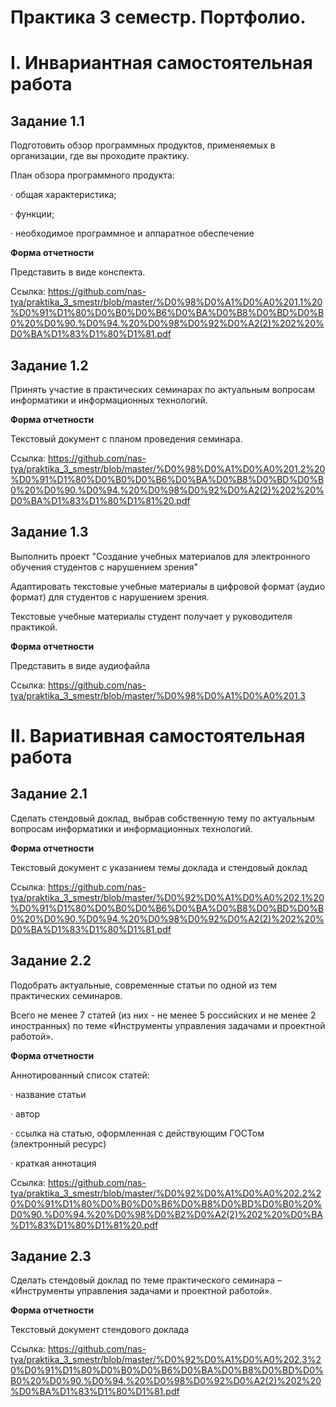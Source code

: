 # Практика 3 семестр. Портфолио.
# I. Инвариантная самостоятельная работа

 

## Задание 1.1

Подготовить обзор программных продуктов, применяемых в организации, где вы проходите практику.

План обзора программного продукта:

·    общая характеристика;

·    функции;

·    необходимое программное и аппаратное обеспечение

**Форма отчетности**

Представить в виде конспекта. 

Ссылка: https://github.com/nas-tya/praktika_3_smestr/blob/master/%D0%98%D0%A1%D0%A0%201.1%20%D0%91%D1%80%D0%B0%D0%B6%D0%BA%D0%B8%D0%BD%D0%B0%20%D0%90.%D0%94.%20%D0%98%D0%92%D0%A2(2)%202%20%D0%BA%D1%83%D1%80%D1%81.pdf     

## Задание 1.2

Принять участие в практических семинарах по актуальным вопросам информатики и информационных технологий.

**Форма отчетности**

Текстовый документ с планом проведения семинара. 

Ссылка: https://github.com/nas-tya/praktika_3_smestr/blob/master/%D0%98%D0%A1%D0%A0%201.2%20%D0%91%D1%80%D0%B0%D0%B6%D0%BA%D0%B8%D0%BD%D0%B0%20%D0%90.%D0%94.%20%D0%98%D0%92%D0%A2(2)%202%20%D0%BA%D1%83%D1%80%D1%81%20.pdf
## Задание 1.3

Выполнить проект "Создание учебных материалов для электронного обучения студентов с нарушением зрения"

Адаптировать текстовые учебные материалы в цифровой формат (аудио формат) для студентов с нарушением зрения.

Текстовые учебные материалы студент получает у руководителя практикой.

**Форма отчетности**

Представить в виде аудиофайла

Ссылка: https://github.com/nas-tya/praktika_3_smestr/blob/master/%D0%98%D0%A1%D0%A0%201.3

# II. Вариативная самостоятельная работа

 

## Задание 2.1 

Сделать стендовый доклад, выбрав собственную тему по актуальным вопросам информатики и информационных технологий.

**Форма отчетности**

Текстовый документ с указанием темы доклада и стендовый доклад

Ссылка: https://github.com/nas-tya/praktika_3_smestr/blob/master/%D0%92%D0%A1%D0%A0%202.1%20%D0%91%D1%80%D0%B0%D0%B6%D0%BA%D0%B8%D0%BD%D0%B0%20%D0%90.%D0%94.%20%D0%98%D0%92%D0%A2(2)%202%20%D0%BA%D1%83%D1%80%D1%81.pdf

## Задание 2.2 

Подобрать актуальные, современные статьи по одной из тем практических семинаров. 

Всего не менее 7 статей (из них - не менее 5 российских и не менее 2 иностранных) по теме «Инструменты управления задачами и проектной работой».

**Форма отчетности**

Аннотированный список статей:

·    название статьи

·    автор

·    ссылка на статью, оформленная с действующим ГОСТом (электронный ресурс)

·    краткая аннотация

Ссылка: https://github.com/nas-tya/praktika_3_smestr/blob/master/%D0%92%D0%A1%D0%A0%202.2%20%D0%91%D1%80%D0%B0%D0%B6%D0%B8%D0%BD%D0%B0%20%D0%90.%D0%94.%20%D0%98%D0%B2%D0%A2(2)%202%20%D0%BA%D1%83%D1%80%D1%81%20.pdf

## Задание 2.3 

Сделать стендовый доклад по теме практического семинара – «Инструменты управления задачами и проектной работой».

**Форма отчетности**

Текстовый документ стендового доклада 

Ссылка: https://github.com/nas-tya/praktika_3_smestr/blob/master/%D0%92%D0%A1%D0%A0%202.3%20%D0%91%D1%80%D0%B0%D0%B6%D0%BA%D0%B8%D0%BD%D0%B0%20%D0%90.%D0%94.%20%D0%98%D0%92%D0%A2(2)%202%20%D0%BA%D1%83%D1%80%D1%81.pdf
